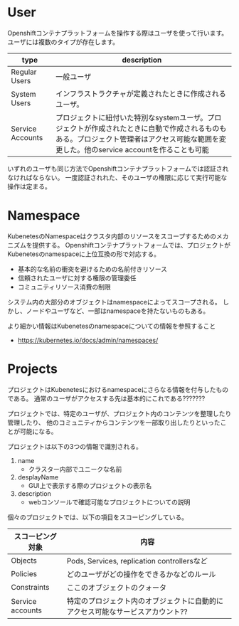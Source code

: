 
# User
Openshiftコンテナプラットフォームを操作する際はユーザを使って行います。
ユーザには複数のタイプが存在します。


|type|description|
|---|---|
|Regular Users|一般ユーザ|
|System Users|インフラストラクチャが定義されたときに作成されるユーザ。|
|Service Accounts|プロジェクトに紐付いた特別なsystemユーザ。プロジェクトが作成されたときに自動で作成されるものもある。プロジェクト管理者はアクセス可能な範囲を変更した。他のservice accountを作ることも可能|

いずれのユーザも同じ方法でOpenshiftコンテナプラットフォームでは認証されなければならない。
一度認証されれた、そのユーザの権限に応じて実行可能な操作は定まる。


# Namespace
KubenetesのNamespaceはクラスタ内部のリソースをスコープするためのメカニズムを提供する。
Openshiftコンテナプラットフォームでは、プロジェクトがKubenetesのnamespaceに上位互換の形で対応する。

- 基本的な名前の衝突を避けるための名前付きリソース
- 信頼されたユーザに対する権限の管理委任
- コミュニティリソース消費の制限

システム内の大部分のオブジェクトはnamespaceによってスコープされる。
しかし、ノードやユーザなど、一部はnamespaceを持たないものもある。

より細かい情報はKubenetesのnamespaceについての情報を参照すること
- https://kubernetes.io/docs/admin/namespaces/

# Projects
プロジェクトはKubenetesにおけるnamespaceにさらなる情報を付与したものである。
通常のユーザがアクセスする先は基本的にこれである???????

プロジェクトでは、特定のユーザが、プロジェクト内のコンテンツを整理したり管理したり、
他のコミュニティからコンテンツを一部取り出したりといったことが可能になる。

プロジェクトは以下の3つの情報で識別される。

1. name
    - クラスター内部でユニークな名前
1. desplayName
    - GUI上で表示する際のプロジェクトの表示名
1. description
    - webコンソールで確認可能なプロジェクトについての説明

個々のプロジェクトでは、以下の項目をスコーピングしている。

|スコーピング対象|内容|
|---|---|
|Objects|Pods, Services, replication controllersなど|
|Policies|どのユーザがどの操作をできるかなどのルール|
|Constraints|ここのオブジェクトのクォータ|
|Service accounts|特定のプロジェクト内のオブジェクトに自動的にアクセス可能なサービスアカウント??|
